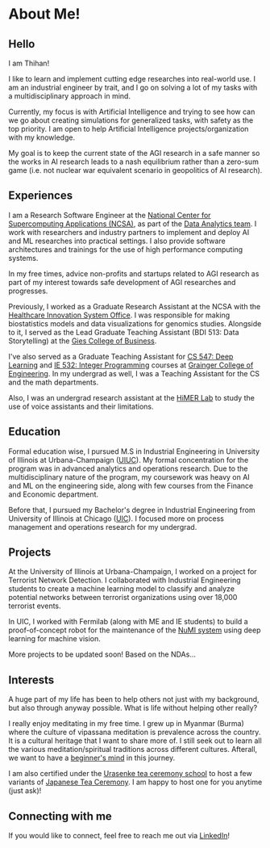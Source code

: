 # About Me!


## Hello

I am Thihan!

I like to learn and implement cutting edge researches into real-world use. I am an industrial engineer by trait, and I go on solving a lot of my tasks with a multidisciplinary approach in mind.

Currently, my focus is with Artificial Intelligence and trying to see how can we go about creating simulations for generalized tasks, with safety as the top priority. I am open to help Artificial Intelligence projects/organization with my knowledge. 

My goal is to keep the current state of the AGI research in a safe manner so the works in AI research leads to a nash equilibrium rather than a zero-sum game (i.e. not nuclear war equivalent scenario in geopolitics of AI research).

## Experiences

I am a Research Software Engineer at the [National Center for Supercomputing Applications (NCSA)](https://www.ncsa.illinois.edu/), as part of the [Data Analytics team](https://www.ncsa.illinois.edu/expertise/data-analytics/). I work with researchers and industry partners to implement and deploy AI and ML researches into practical settings. I also provide software architectures and trainings for the use of high performance computing systems.

In my free times, advice non-profits and startups related to AGI research as part of my interest towards safe development of AGI researches and progresses.

Previously, I worked as a Graduate Research Assistant at the NCSA with the [Healthcare Innovation System Office](https://www.ncsa.illinois.edu/research/health-sciences/healthcare-innovation-program-office/). I was responsible for making biostatistics models and data visualizations for genomics studies. Alongside to it, I served as the Lead Graduate Teaching Assistant (BDI 513: Data Storytelling) at the [Gies College of Business](https://giesbusiness.illinois.edu/).

I've also served as a Graduate Teaching Assistant for [CS 547: Deep Learning](https://publish.illinois.edu/r-sowers/ie534-cs-547-fall-2022/) and [IE 532: Integer Programming](https://ise.illinois.edu/undergraduate/courses/ie511) courses at [Grainger College of Engineering](https://grainger.illinois.edu/). In my undergrad as well, I was a Teaching Assistant for the CS and the math departments.

Also, I was an undergrad research assistant at the [HiMER Lab](https://himer.lab.asu.edu/) to study the use of voice assistants and their limitations.

## Education

Formal education wise, I pursued M.S in Industrial Engineering in University of Illinois at Urbana-Champaign ([UIUC](https://illinois.edu)). My formal concentration for the program was in advanced analytics and operations research. Due to the multidisciplinary nature of the program, my coursework was heavy on AI and ML on the engineering side, along with few courses from the Finance and Economic department.

Before that, I pursued my Bachelor's degree in Industrial Engineering from University of Illinois at Chicago ([UIC](https://www.uic.edu/)). I focused more on process management and operations research for my undergrad.

## Projects

At the University of Illinois at Urbana-Champaign, I worked on a project for Terrorist Network Detection. I collaborated with Industrial Engineering students to create a machine learning model to classify and analyze potential networks between terrorist organizations using over 18,000 terrorist events.

In UIC, I worked with Fermilab (along with ME and IE students) to build a proof-of-concept robot for the maintenance of the [NuMI system](https://en.wikipedia.org/wiki/NuMI) using deep learning for machine vision.

More projects to be updated soon! Based on the NDAs...

## Interests

A huge part of my life has been to help others not just with my background, but also through anyway possible. What is life without helping other really?

I really enjoy meditating in my free time. I grew up in Myanmar (Burma) where the culture of vipassana meditation is prevalence across the country. It is a cultural heritage that I want to share more of. I still seek out to learn all the various meditation/spiritual traditions across different cultures. Afterall, we want to have a [beginner's mind](https://en.wikipedia.org/wiki/Shoshin) in this journey.

I am also certified under the [Urasenke tea ceremony school](https://en.wikipedia.org/wiki/Urasenke) to host a few variants of [Japanese Tea Ceremony](https://en.wikipedia.org/wiki/Japanese_tea_ceremony). I am happy to host one for you anytime (just ask)!

## Connecting with me

If you would like to connect, feel free to reach me out via [LinkedIn](https://www.linkedin.com/in/thihanmoekyaw)!
